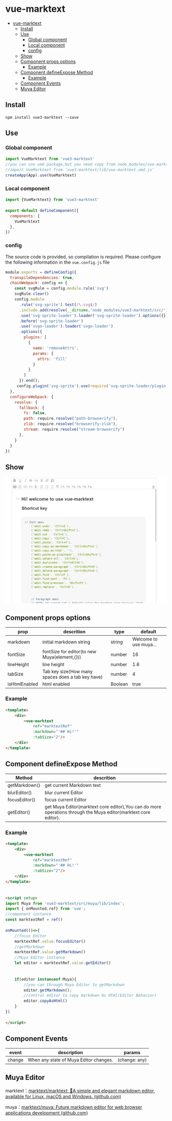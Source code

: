 # vue-marktext

- [vue-marktext](#vue-marktext)
  - [Install](#install)
  - [Use](#use)
    - [Global component](#global-component)
    - [Local component](#local-component)
    - [config](#config)
  - [Show](#show)
  - [Component props options](#component-props-options)
    - [Example](#example)
  - [Component defineExpose Method](#component-defineexpose-method)
    - [Example](#example-1)
  - [Component Events](#component-events)
  - [Muya Editor](#muya-editor)


## Install

```shell
npm install vue3-marktext --save
```



## Use

### Global component

```js
import VueMarktext from 'vue3-marktext'
//you can use umd package,but you need copy from node_modules/vue-marktext.umd.xxx.js to public/js(Static resources)
//import VueMarktext from 'vue3-marktext/lib/vue-marktext.umd.js'
createApp(App).use(VueMarktext)
```

### Local component

```js
import {VueMarktext} from 'vue3-marktext'

export default defineComponent({
  components: {
	VueMarktext
  },
})
```

### config

The source code is provided, so compilation is required. Please configure the following information in the `vue.config.js` file

```js
module.exports = defineConfig({
  transpileDependencies: true,
  chainWebpack: config => {
    const svgRule = config.module.rule('svg')
    svgRule.clear()
    config.module
      .rule('svg-sprite').test(/\.svg$/)
      .include.add(resolve(__dirname,'node_modules/vue3-marktext/src/')).end()
      .use('svg-sprite-loader').loader('svg-sprite-loader').options({}).end()
      .before('svg-sprite-loader')
      .use('svgo-loader').loader('svgo-loader')
      .options({
        plugins: [
          {
            name: 'removeAttrs',
            params: {
              attrs: 'fill'
            }
          }
        ]
      }).end();
     config.plugin('svg-sprite').use(require('svg-sprite-loader/plugin')).end()
  },
  configureWebpack: {
    resolve: {
      fallback: {
        fs: false,
        path: require.resolve("path-browserify"),
        zlib: require.resolve("browserify-zlib"),
        stream: require.resolve("stream-browserify")
      },
    }
  }
})
```



## Show

![show](./doc/imgs/show.png)

## Component props options

| prop          | descrition                                        | type    | default                |
| ------------- | ------------------------------------------------- | ------- | ---------------------- |
| markdown      | initial markdown string                           | string  | Welcome to use muya... |
| fontSize      | fontSize for editor(to new Muya(element,{}))      | number  | 16                     |
| lineHeight    | line height                                       | number  | 1.6                    |
| tabSize       | Tab key size(How many spaces does a tab key have) | number  | 4                      |
| isHtmlEnabled | html enabled                                      | Boolean | true                   |

### Example

```html
<template>
    <div>
        <vue-marktext 
            ref="marktextRef" 
            :markdown="'## Hi!'"
            :tabSize="2"/>
    </div>
</template>
```



## Component defineExpose Method

| Method        | descrition                                                   |
| ------------- | ------------------------------------------------------------ |
| getMarkdown() | get current Markdown text                                    |
| blurEditor()  | blur current Editor                                          |
| focusEditor() | focus current Editor                                         |
| getEditor()   | get Muya Editor(marktext core editor),You can do more operations through the Muya editor(marktext core editor). |

### Example

```html
<template>
    <div>
        <vue-marktext 
            ref="marktextRef" 
            :markdown="'## Hi!'"
            :tabSize="2"/>
    </div>
</template>


<script setup>
import Muya from 'vue3-marktext/src/muya/lib/index';
import { onMounted,ref} from 'vue';
//component instance
const marktextRef = ref()

onMounted(()=>{
    //focus Editor
    marktextRef.value.focusEditor()
    //getMarkdown
    marktextRef.value.getMarkdown()
    //Muya Editor instance
    let editor = marktextRef.value.getEditor()
    
    
    if(editor instanceof Muya){
        //you can through Muya Editor to getMarkdown
        editor.getMarkdown();
       	//control editor to copy markdown As Html(Editor Behavior)
        editor.copyAsHtml()
    }
})

</script>
```

## Component Events

| event  | description                            | params        |
| ------ | -------------------------------------- | ------------- |
| change | When any state of Muya Editor changes. | (change: any) |



## Muya Editor

marktext：[marktext/marktext: 📝A simple and elegant markdown editor, available for Linux, macOS and Windows. (github.com)](https://github.com/marktext/marktext)

muya：[marktext/muya: Future markdown editor for web browser applications development (github.com)](https://github.com/marktext/muya)



